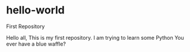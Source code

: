 # hello-world
First Repository 


Hello all, This is my first repository. I am trying to learn some Python
You ever have a blue waffle?
